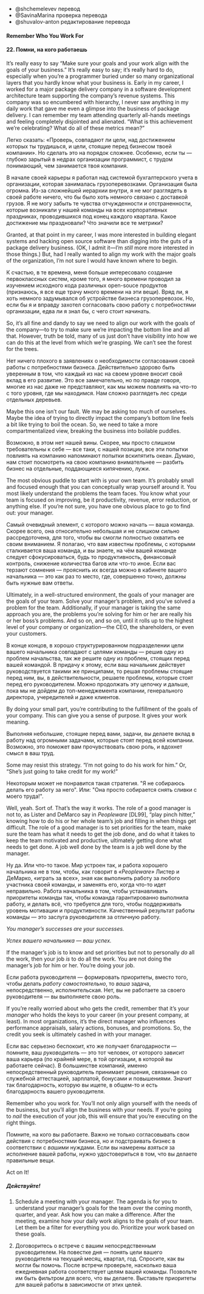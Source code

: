 - @shchemelevev перевод
- @SavinaMarina проверка перевода
- @shuvalov-anton редактирование перевода



#### Remember Who You Work For
#### 22. Помни, на кого работаешь



It’s really easy to say “Make sure your goals and your work align with the 
goals of your business.” It’s really easy to say; it’s really hard to do, 
especially when you’re a programmer buried under so many organizational layers 
that you hardly know what your business is. Early in my career, I worked for a 
major package delivery company in a software development architecture team 
supporting the company’s revenue systems. This company was so encumbered with 
hierarchy, I never saw anything in my daily work that gave me even a glimpse
into the business of package delivery. I can remember my team attending 
quarterly all-hands meetings and feeling completely disjointed and alienated. 
“What is this achievement we’re celebrating? What do all of these metrics 
mean?”

Легко сказать: «Проверь, совпадают ли цели, над достижением которых ты трудишься,
и цели, стоящие перед бизнесом твоей компании». Но сделать это на порядок сложнее.
Особенно, если ты — глубоко зарытый в недрах организации программист, с трудом
понимающий, чем занимается твоя компания.

В начале своей карьеры я работал над системой бухгалтерского учета в организации,
которая занималась грузоперевозками. Организация была огромна. Из-за сложнейшей
иерархии внутри, я не мог разглядеть в своей работе ничего, что бы было хоть
немного связано с доставкой грузов. Я не могу забыть те чувства отчужденности
и отстраненности, которые возникали у нашей команды на всех корпоративных
праздниках, проводившихся под конец каждого квартала. Какое достижение мы
праздновали? Что значили все те метрики?



Granted, at that point in my career, I was more interested in building elegant 
systems and hacking open source software than digging into the guts of a 
package delivery business. (OK, I admit it—I’m _still_ more more interested in 
those things.) But, had I really wanted to align my work with the major goals 
of the organization, I’m not sure I would have known where to begin.

К счастью, в те времена, меня больше интересовало создание первоклассных систем,
кроме того, я много времени проводил за изучением исходного кода различных
open-souce продуктов (признаюсь, я все еще трачу много времени на эти вещи).
Вряд ли, я хоть немного задумывался об устройстве бизнеса грузоперевозок. Но,
если бы я и вправду захотел согласовать свою работу с потребностями организации,
едва ли я знал бы, с чего стоит начинать.



So, it’s all fine and dandy to say we need to align our work with the goals of 
the company—to try to make sure we’re impacting the bottom line and all that. 
However, truth be told, many of us just don’t have visibility into how we can 
do this at the level from which we’re grasping. We can’t see the forest for the 
trees.

Нет ничего плохого в заявлениях о необходимости согласования своей работы
с потребностями бизнеса. Действительно здорово быть уверенным в том, что каждый
из нас на своем уровне вносит свой вклад в его развитие. Это все замечательно,
но по правде говоря, многие из нас даже не представляют, как мы можем повлиять
на что-то с того уровня, где мы находимся. Нам сложно разглядеть лес среди
отдельных деревьев.



Maybe this one isn’t our fault. We may be asking too much of ourselves. Maybe 
the idea of trying to directly impact the company’s bottom line feels a bit 
like trying to boil the ocean. So, we need to take a more compartmentalized 
view, breaking the business into boilable puddles.

Возможно, в этом нет нашей вины. Скорее, мы просто слишком требовательны к себе —
все таки, с нашей позиции, все эти попытки повлиять на компанию напоминают
попытки вскипятить океан. Думаю, нам стоит посмотреть на свою компанию
внимательнее — разбить бизнес на отдельные, поддающиеся кипячению, лужи.



The most obvious puddle to start with is your own team. It’s probably small and 
focused enough that you can conceptually wrap yourself around it. You most 
likely understand the problems the team faces. You know what your team is 
focused on improving, be it productivity, revenue, error reduction, or anything 
else. If you’re not sure, you have one obvious place to go to find out: your 
manager.

Самый очевидный элемент, с которого можно начать — ваша команда. Скорее всего,
она относительно небольшая и не слишком сильно рассредоточена, для того, чтобы
вы смогли полностью охватить ее своим вниманием. Я полагаю, что вам известны
проблемы, с которыми сталкивается ваша команда, и вы знаете, на чём вашей команде
следует сфокусироваться, будь то продуктивность, финансовый контроль, снижение
количества багов или что-то иное. Если вас терзают сомнения — прояснить их
всегда можно в кабинете вашего начальника — это как раз то место, где, совершенно
точно, должны быть нужные вам ответы.



Ultimately, in a well-structured environment, the goals of your manager are the 
goals of your team. Solve your manager’s problem, and you’ve solved a problem 
for the team. Additionally, if your manager is taking the same approach you 
are, the problems you’re solving for him or her are really his or her boss’s 
problems. And so on, and so on, until it rolls up to the highest level of your 
company or organization—the CEO, the shareholders, or even your customers.

В конце концов, в хорошо структурированном подразделении цели вашего начальника 
совпадают с целями команды — решив одну из проблем начальства, так же решите одну
из проблем, стоящих перед вашей командой. В придачу к этому, если ваш начальник
действует руководствуется такими же принципами, то решая проблемы стоящие перед
ним, вы, в действительности, решаете проблемы, которые стоят перед его
руководителем. Можно продолжать эту цепочку и дальше, пока мы не дойдем до
топ-менеджемента компании, генерального директора, учередителей и даже клиентов.



By doing your small part, you’re contributing to the fulfillment of the goals 
of your company. This can give you a sense of purpose. It gives your work 
meaning.

Выполняя небольшие, стоящие перед вами, задачи, вы делаете вклад в работу над
огромными задачами, которые стоят перед всей компании. Возможно, это поможет
вам прочувствовать свою роль, и вдохнет смысл в ваш труд.



Some may resist this strategy. “I’m not going to do his work for him.” Or, 
“She’s just going to take credit for my work!”

Некоторым может не понравится такая стратегия. "Я не собираюсь делать его 
работу за него". Или: "Она просто собирается снять сливки с моего труда!".


Well, yeah. Sort of. That’s the way it works. The role of a good manager is not 
to, as Lister and DeMarco say in _Peopleware_ [DL99], “play pinch hitter,” 
knowing how to do his or her whole team’s job and filling in when things get 
difficult. The role of a good manager is to set priorities for the team, make 
sure the team has what it needs to get the job done, and do what it takes to 
keep the team motivated and productive, ultimately getting done what needs to 
get done. A job well done by the team is a job well done by the manager.

Ну да. Или что-то такое. Мир устроен так, и работа хорошего начальника не в том, 
чтобы, как говорит в _«Peopleware»_ Листер и ДеМарко, «играть за всех», зная
как выполнить работу за любого участника своей команды, и заменять его, когда
что-то идет неправильно. Работа начальника в том, чтобы устанавливать приоритеты
команды так, чтобы команда гарантированно выполнила работу, и делать всё, что 
требуется для того, чтобы поддерживать уровень мотивации и продуктивности.
Качественный результат работы команды — это заслуга руководителя за отличную
работу.



*You manager’s successes are _your_ successes.*

*Успех вашего начальника — _ваш_ успех.*



If the manager’s job is to know and set priorities but not to personally _do_ 
all the work, then your job _is_ to do all the work. You are not doing the 
manager’s job for him or her. You’re doing your job.

Если работа руководителя — формировать приоритеты, вместо того, чтобы делать 
_работу самостоятельно_, то _ваша_ задача, непосредственно, исполнительская. 
Нет, вы не работаете за своего руководителя — вы выполняете свою роль.



If you’re really worried about who gets the credit, remember that it’s your 
_manager_ who holds the keys to your career (in your present company, at 
least). In most organizations, it’s the direct manager who influences 
performance appraisals, salary actions, bonuses, and promotions. So, the credit 
you seek is ultimately cashed in with your manager.

Если вас серьезно беспокоит, кто же получает благодарности — помните, ваш 
_руководитель_ — это тот человек, от которого зависит ваша карьера (по крайней мере,
в той оргизации, в которой вы работаете сейчас). В большинстве компаний, 
именно непосредственный руководитель принимает решения, связанные со служебной
аттестацией, зарплатой, бонусами и повышениями. Значит так благодарность,
которую вы ищете, в общем-то и есть благодарность вашего руководителя.



Remember who you work for. You’ll not only align yourself with the needs of the 
business, but you’ll align the business with _your_ needs. If you’re going to 
_nail_ the execution of your job, this will ensure that you’re executing on the 
right things.

Помните, на кого вы работаете. Важно не только согласовывать свои действия с 
потребностями бизнеса, но и подстраивать бизнес в соответствии с _вашими_ нуждами. 
Если вы намерены _взяться_ за исполнение вашей работы, нужно удостовериться в том,
что вы делаете правильные вещи.



Act on It!
##### Действуйте!



1. Schedule a meeting with your manager. The agenda is for you to understand 
your manager’s goals for the team over the coming month, quarter, and year. Ask 
how you can make a difference. After the meeting, examine how your daily work 
aligns to the goals of your team. Let them be a filter for everything you do. 
Prioritize your work based on these goals.

1. Договоритесь о встрече с вашим непосредственным руководителем. На повестке дня
— понять цели вашего руководителя на текущий месяц, квартал, год. Спросите,
как вы могли бы помочь. После встречи проверьте, насколько ваша ежедневная
работа соответствует целям вашей команды. Позвольте им быть фильтром для всего,
что вы делаете. Выставьте приоритеты для вашей работы в зависимости от этих целей.